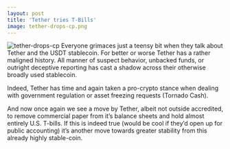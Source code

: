 ```yaml
---
layout: post
title: 'Tether tries T-Bills'
image: tether-drops-cp.png
---
```


![tether-drops-cp]({{site.url}}/assets/img/tether-drops-cp.png)
Everyone grimaces just a teensy bit when they talk about Tether and the USDT stablecoin. For better or worse Tether has a rather maligned history. All manner of suspect behavior, unbacked funds, or outright deceptive reporting has cast a shadow across their otherwise broadly used stablecoin. 

Indeed, Tether has time and again taken a pro-crypto stance when dealing with government regulation or asset freezing requests (Tornado Cash). 

And now once again we see a move by Tether, albeit not outside accredited, to remove commercial paper from it’s balance sheets and hold almost entirely U.S. T-bills. If this is indeed true (would be cool if they’d open up for public accounting) it’s another move towards greater stability from this already highly stable-coin.